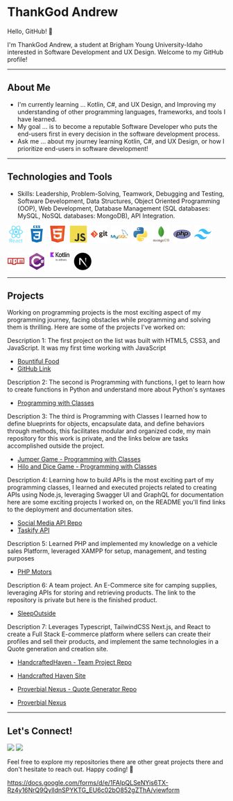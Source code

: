 # ThankGod Andrew

Hello, GitHub! 👋

I'm ThankGod Andrew, a student at Brigham Young University-Idaho interested in Software Development and UX Design. Welcome to my GitHub profile!

---
## About Me

- I'm currently learning ... Kotlin, C#, and UX Design, and Improving my understanding of other programming languages, frameworks, and tools I have learned.
- My goal ... is to become a reputable Software Developer who puts the end-users first in every decision in the software development process.
- Ask me ... about my journey learning Kotlin, C#, and UX Design, or how I prioritize end-users in software development!

---
## Technologies and Tools

- Skills: Leadership, Problem-Solving, Teamwork, Debugging and Testing, Software Development, Data Structures, Object Oriented Programming (OOP), Web Development, Database Management (SQL databases: MySQL, NoSQL databases: MongoDB), API Integration.
  
<div>
    <img src="https://github.com/devicons/devicon/blob/master/icons/react/react-original-wordmark.svg" title="React" alt="React" width="40" height="40"/>&nbsp;
    <img src="https://github.com/devicons/devicon/blob/master/icons/css3/css3-plain-wordmark.svg"  title="CSS3" alt="CSS" width="40" height="40"/>&nbsp;
    <img src="https://github.com/devicons/devicon/blob/master/icons/html5/html5-original.svg" title="HTML5" alt="HTML" width="40" height="40"/>&nbsp;
    <img src="https://github.com/devicons/devicon/blob/master/icons/javascript/javascript-original.svg" title="JavaScript" alt="JavaScript" width="40" height="40"/>&nbsp;
    <img src="https://github.com/devicons/devicon/blob/master/icons/git/git-original-wordmark.svg" title="Git" **alt="Git" width="40" height="40"/>&nbsp;
  <img src="https://github.com/devicons/devicon/blob/master/icons/mysql/mysql-original-wordmark.svg" title="MySQL" **alt="MySQL" width="40" height="40"/>&nbsp;
  <img src="https://github.com/devicons/devicon/blob/master/icons/python/python-original.svg" title="Pyhton" **alt="Python" width="40" height="40"/>&nbsp;
    <img src="https://github.com/devicons/devicon/blob/master/icons/mongodb/mongodb-original-wordmark.svg" title="MongoDB" **alt="MongoDb" width="40" height="40"/>&nbsp;
    <img src="https://github.com/devicons/devicon/blob/master/icons/php/php-original.svg" title="PHP" **alt="PHP" width="40" height="40"/>&nbsp;
    <img src="https://github.com/devicons/devicon/blob/master/icons/tailwindcss/tailwindcss-original.svg" title="TailwindCSS" **alt="TailwindCSS" width="40" height="40"/>&nbsp;
  <img src="https://github.com/devicons/devicon/blob/master/icons/npm/npm-original-wordmark.svg" title="NPM" **alt="NPM" width="40" height="40"/>&nbsp;
    <img src="https://github.com/devicons/devicon/blob/master/icons/csharp/csharp-original.svg" title="C#" **alt="C#" width="40" height="40"/>&nbsp;
    <img src="https://github.com/devicons/devicon/blob/master/icons/kotlin/kotlin-original-wordmark.svg" title="Kotlin" **alt="Kotlin" width="50" height="60"/>&nbsp;
    <img src="https://github.com/devicons/devicon/blob/master/icons/nextjs/nextjs-original.svg" title="Next.js" **alt="Next.js" width="40" height="40"/>
</div>

---
## Projects
Working on programming projects is the most exciting aspect of my programming journey, facing obstacles while programming and solving them is thrilling. Here are some of the projects I've worked on:

Description 1: The first project on the list was built with HTML5, CSS3, and JavaScript. It was my first time working with JavaScript

 - [Bountiful Food](https://thankgodandrew1.github.io/wdd230/wdd230_final_project/bountiful_foods/index.html)
 - [GitHub Link](https://github.com/thankgodandrew1/wdd230)
   
Description 2: The second is Programming with functions, I get to learn how to create functions in Python and understand more about Python's syntaxes
 - [Programming with Classes](https://github.com/thankgodandrew1/cse111)

Description 3: The third is Programming with Classes I learned how to define blueprints for objects, encapsulate data, and define behaviors through methods, this facilitates modular and organized code, my main repository for this work is private, and the links below are tasks accomplished outside the project.
 - [Jumper Game - Programming with Classes](https://github.com/thankgodandrew1/cse210-03)
 - [Hilo and Dice Game - Programming with Classes](https://github.com/thankgodandrew1/cse210-01)

Description 4: Learning how to build APIs is the most exciting part of my programming classes, I learned and executed projects related to creating APIs using Node.js, leveraging Swagger UI and GraphQL for documentation here are some exciting projects I worked on, on the README you'll find links to the deployment and documentation sites.
- [Social Media API Repo](https://github.com/thankgodandrew1/CSE-341-Personal-Project)  
- [Taskify API](https://github.com/thankgodandrew1/Taskify)

Description 5: Learned PHP and implemented my knowledge on a vehicle sales Platform, leveraged XAMPP for setup, management, and testing purposes
- [PHP Motors](https://github.com/thankgodandrew1/CSE-340-PHPMotors)

Description 6: A team project. An E-Commerce site for camping supplies, leveraging APIs for storing and retrieving products. The link to the repository is private but here is the finished product.
- [SleepOutside](https://imaginative-marigold-3495d7.netlify.app/)

Description 7: Leverages Typescript, TailwindCSS Next.js, and React to create a Full Stack E-commerce platform where sellers can create their profiles and sell their products, and implement the same technologies in a Quote generation and creation site.
- [HandcraftedHaven - Team Project Repo](https://github.com/thankgodandrew1/Handcrafted-Haven)
- [Handcrafted Haven Site](https://handcrafted-haven-six.vercel.app/)

- [Proverbial Nexus - Quote Generator Repo](https://github.com/thankgodandrew1/nextjs-quote-generator)
- [Proverbial Nexus](https://nextjs-quote-generator-snowy.vercel.app/)

---
## Let's Connect!

[![](https://img.shields.io/badge/LinkedIn-blue?style=for-the-badge&logo=linkedin&logoColor=white)](https://www.linkedin.com/in/tandrew88/) [![](https://img.shields.io/badge/x-black?style=for-the-badge&logo=X&logoColor=white)](https://x.com/Uncle_Tee1) 


Feel free to explore my repositories there are other great projects there and don't hesitate to reach out. Happy coding! 🚀


https://docs.google.com/forms/d/e/1FAIpQLSeNYis6TX-Rz4y16NrQ9QylIdnSPYKTG_EU6c02bO852gZThA/viewform